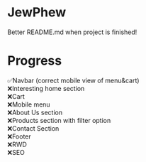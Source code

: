 # JewPhew
Better README.md when project is finished!

# Progress
✅Navbar (correct mobile view of menu&cart)
<br>
❌Interesting home section
<br>
❌Cart
<br>
❌Mobile menu
<br>
❌About Us section
<br>
❌Products section with filter option
<br>
❌Contact Section
<br>
❌Footer
<br>
❌RWD
<br>
❌SEO